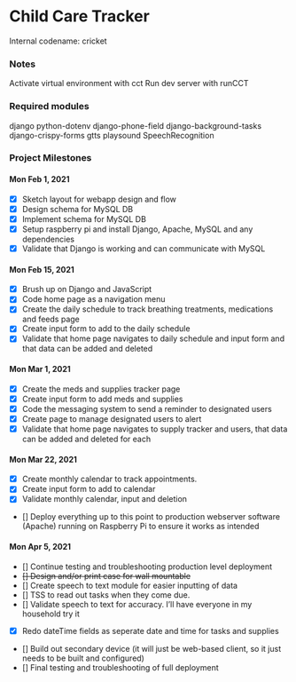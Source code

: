 # Child Care Tracker
Internal codename: cricket

### Notes
Activate virtual environment with cct
Run dev server with runCCT

### Required modules
django
python-dotenv
django-phone-field
django-background-tasks
django-crispy-forms
gtts
playsound
SpeechRecognition


### Project Milestones

#### Mon Feb 1, 2021
- [x] Sketch layout for webapp design and flow
- [x] Design schema for MySQL DB
- [x] Implement schema for MySQL DB
- [x] Setup raspberry pi and install Django, Apache, MySQL and any dependencies
- [x] Validate that Django is working and can communicate with MySQL

#### Mon Feb 15, 2021
- [x] Brush up on Django and JavaScript
- [x] Code home page as a navigation menu
- [x] Create the daily schedule to track breathing treatments, medications and feeds page
- [x] Create input form to add to the daily schedule
- [x] Validate that home page navigates to daily schedule and input form and that data can be added and deleted

#### Mon Mar 1, 2021
- [x] Create the meds and supplies tracker page
- [x] Create input form to add meds and supplies
- [x] Code the messaging system to send a reminder to designated users
- [x] Create page to manage designated users to alert
- [x] Validate that home page navigates to supply tracker and users, that data can be added and deleted for each

#### Mon Mar 22, 2021
- [x] Create monthly calendar to track appointments.
- [x] Create input form to add to calendar
- [x] Validate monthly calendar, input and deletion
- [] Deploy everything up to this point to production webserver software (Apache) running on Raspberry Pi to ensure it works as intended


#### Mon Apr 5, 2021
- [] Continue testing and troubleshooting production level deployment
- ~~[] Design and/or print case for wall mountable~~
- [] Create speech to text module for easier inputting of data
- [] TSS to read out tasks when they come due.
- [] Validate speech to text for accuracy. I’ll have everyone in my household try it
- [x] Redo dateTime fields as seperate date and time for tasks and supplies
- [] Build out secondary device (it will just be web-based client, so it just needs to be built and configured)
- [] Final testing and troubleshooting of full deployment
